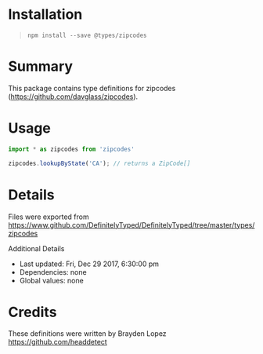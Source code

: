 # Installation
> `npm install --save @types/zipcodes`

# Summary
This package contains type definitions for zipcodes (https://github.com/davglass/zipcodes).

# Usage

```typescript
import * as zipcodes from 'zipcodes'

zipcodes.lookupByState('CA'); // returns a ZipCode[]
```
# Details
Files were exported from https://www.github.com/DefinitelyTyped/DefinitelyTyped/tree/master/types/zipcodes

Additional Details
 * Last updated: Fri, Dec 29 2017, 6:30:00 pm
 * Dependencies: none
 * Global values: none

# Credits
These definitions were written by Brayden Lopez <https://github.com/headdetect>
